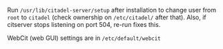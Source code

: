 Run `/usr/lib/citadel-server/setup` after installation to change user from `root` to `citadel` (check ownership on `/etc/citadel/` after that).
Also, if citserver stops listening on port 504, re-run fixes this.

WebCit (web GUI) settings are in `/etc/default/webcit`
